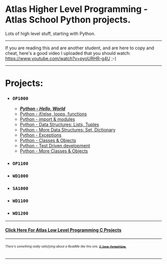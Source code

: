 # Atlas Higher Level Programming - Atlas School Python projects.
Lots of high level stuff, starting with Python.

---
If you are reading this and are another student, and are here to copy and cheat, here's a good video I
uploaded that you should watch: https://www.youtube.com/watch?v=pyoURHR-g4U ;-)

---
# Projects:
- ### `OP1000`
  - ***[Python - Hello, World](https://github.com/Zytronium/atlas-higher_level_programming/tree/master/python-hello_world)***
  - [Python - if/else, loops, functions]()
  - [Python - import & modules]()
  - [Python - Data Structures: Lists, Tuples]()
  - [Python - More Data Structures: Set, Dictionary]()
  - [Python - Exceptions]()
  - [Python - Classes & Objects]()
  - [Python - Test Driven development]()
  - [Python - More Classes & Objects]()
- ### `OP1100`
- ### `WD1000`
- ### `SA1000`
- ### `WD1100`
- ### `WD1200`

---

#### [Click Here For Atlas Low Level Programming C Projects](https://github.com/Zytronium/atlas-low_level_programming/blob/main/README.md#click-here-for-atlas-higher-level-programming-projects)

---
###### <sup><sub>There's something really satisfying about a ReadMe like this one. [**_~~`I love formatting`~~_**.](https://github.com/lifeparticle/Markdown-Cheatsheet?tab=readme-ov-file#introduction)</sub></sup>
- - -
